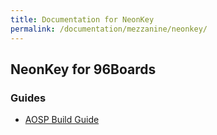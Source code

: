 ```yaml
---
title: Documentation for NeonKey
permalink: /documentation/mezzanine/neonkey/
---
```

## NeonKey for 96Boards

### Guides

- [AOSP Build Guide](/documentation/mezzanine/neonkey/guides/neonkey-aosp-build.md.html)
